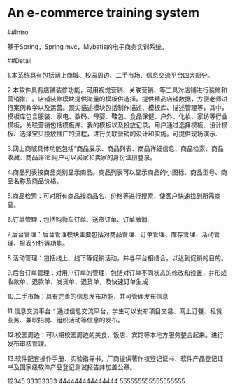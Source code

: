 # An e-commerce training system

##Intro

基于Spring，Spring mvc，Mybatis的电子商务实训系统。

##Detail

1.本系统具有包括网上商城、校园周边、二手市场、信息交流平台四大部分。

2.本软件具有店铺装修功能，可用视觉营销、关联营销、等工具对店铺进行装修和营销推广。店铺装修模块提供海量的模板供选择。提供精品店铺数据，方便老师进行案例教学以及运营。顶尖描述模块包括制作描述、模板库、描述管理等，其中，模板库包含服装、家电、数码、母婴、鞋包、食品保健、户外、化妆、家纺等行业模板。关联营销包括模板库、我的模板以及投放记录。用户通过选择模板、设计模板、选择宝贝投放推广的流程，进行关联营销的设计和实施。可提供现场演示.

3.网上商城具体功能包括“商品展示、商品列表、商品详细信息、商品检索、商品收藏、商品评论.用户可以买家和卖家的身份注册登录。

4.商品列表按商品类别显示商品。商品列表可以显示商品的小图标、商品型号、商品名称及商品价格。

5.商品检索：可对所有商品按商品名、价格等进行搜索，使客户快速找到所需商品。

6.订单管理：包括购物车订单、送货订单、订单撤消.

7.后台管理：后台管理模块主要包括对商品管理、订单管理、库存管理、活动管理、报表分析等功能。

8.活动管理：包括线上、线下等促销活动，并与平台相结合，以达到促销的目的。

9.后台订单管理：对用户订单的管理，包括对订单不同状态的修改和设置，并形成收款单、退款单、发货单、退货单，及快速订单生成

10.二手市场：具有完善的信息发布功能，并可管理发布信息

11.信息交流平台：通过信息交流平台，学生可以发布项目交易、网上订餐、租赁业务、兼职招聘、组织活动等信息的发布。

12.校园周边：可以把校园周边的美食、饭店、宾馆等本地方服务整合起来。进行发布审核管理。

13.软件配套操作手册、实验指导书，厂商提供著作权登记证书、软件产品登记证书及国家级软件产品登记测试报告并加盖公章。

12345
33333333
444444444444444
555555555555555555